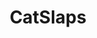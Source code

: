 ---
title: CatSlaps
crosslinks:
- livven
- aww
- AnimalsBeingJerks
- CatTaps
- CatsISUOTTATFO
- StartledCats
- PeopleFuckingDying
- CatsMurderingToddlers
- modnews
- StopTouchingMe
- RandomActsOfMuting
- redditrequest
- AnimalsBeingBros
- catlogic
- AnimalTextGifs
- hitmanimals
- suctiondildos
- youseeingthisshit
- nocontext
- gifsthatendtoosoon
---